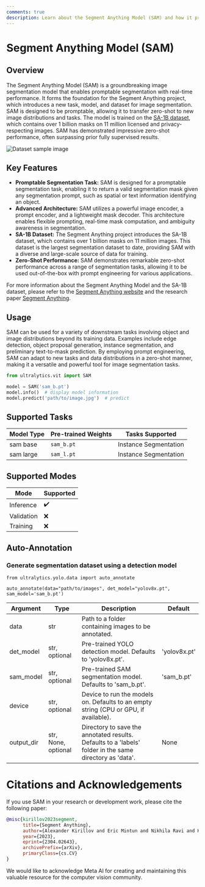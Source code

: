 ```yaml
---
comments: true
description: Learn about the Segment Anything Model (SAM) and how it provides promptable image segmentation through an advanced architecture and the SA-1B dataset.
---
```


# Segment Anything Model (SAM)

## Overview

The Segment Anything Model (SAM) is a groundbreaking image segmentation model that enables promptable segmentation with real-time performance. It forms the foundation for the Segment Anything project, which introduces a new task, model, and dataset for image segmentation. SAM is designed to be promptable, allowing it to transfer zero-shot to new image distributions and tasks. The model is trained on the [SA-1B dataset](https://ai.facebook.com/datasets/segment-anything/), which contains over 1 billion masks on 11 million licensed and privacy-respecting images. SAM has demonstrated impressive zero-shot performance, often surpassing prior fully supervised results.

![Dataset sample image](https://production-media.paperswithcode.com/datasets/540cfe0d-5fe7-43a4-9e1d-4c5813ddeb3e.png)

## Key Features

- **Promptable Segmentation Task:** SAM is designed for a promptable segmentation task, enabling it to return a valid segmentation mask given any segmentation prompt, such as spatial or text information identifying an object.
- **Advanced Architecture:** SAM utilizes a powerful image encoder, a prompt encoder, and a lightweight mask decoder. This architecture enables flexible prompting, real-time mask computation, and ambiguity awareness in segmentation.
- **SA-1B Dataset:** The Segment Anything project introduces the SA-1B dataset, which contains over 1 billion masks on 11 million images. This dataset is the largest segmentation dataset to date, providing SAM with a diverse and large-scale source of data for training.
- **Zero-Shot Performance:** SAM demonstrates remarkable zero-shot performance across a range of segmentation tasks, allowing it to be used out-of-the-box with prompt engineering for various applications.

For more information about the Segment Anything Model and the SA-1B dataset, please refer to the [Segment Anything website](https://segment-anything.com) and the research paper [Segment Anything](https://arxiv.org/abs/2304.02643).

## Usage

SAM can be used for a variety of downstream tasks involving object and image distributions beyond its training data. Examples include edge detection, object proposal generation, instance segmentation, and preliminary text-to-mask prediction. By employing prompt engineering, SAM can adapt to new tasks and data distributions in a zero-shot manner, making it a versatile and powerful tool for image segmentation tasks.

```python
from ultralytics.vit import SAM

model = SAM('sam_b.pt')
model.info()  # display model information
model.predict('path/to/image.jpg')  # predict
```

## Supported Tasks

| Model Type | Pre-trained Weights | Tasks Supported       |
|------------|---------------------|-----------------------|
| sam base   | `sam_b.pt`          | Instance Segmentation |
| sam large  | `sam_l.pt`          | Instance Segmentation |

## Supported Modes

| Mode       | Supported          |
|------------|--------------------|
| Inference  | :heavy_check_mark: |
| Validation | :x:                |
| Training   | :x:                |

## Auto-Annotation
### Generate segmentation dataset using a detection model
```
from ultralytics.yolo.data import auto_annotate

auto_annotate(data="path/to/images", det_model="yolov8x.pt", sam_model='sam_b.pt')
```

| Argument | Type | Description | Default |
|---|---|---|---|
| data | str | Path to a folder containing images to be annotated. | |
| det_model | str, optional | Pre-trained YOLO detection model. Defaults to 'yolov8x.pt'. | 'yolov8x.pt' |
| sam_model | str, optional | Pre-trained SAM segmentation model. Defaults to 'sam_b.pt'. | 'sam_b.pt' |
| device | str, optional | Device to run the models on. Defaults to an empty string (CPU or GPU, if available). | |
| output_dir | str, None, optional | Directory to save the annotated results. Defaults to a 'labels' folder in the same directory as 'data'. | None |


# Citations and Acknowledgements

If you use SAM in your research or development work, please cite the following paper:

```bibtex
@misc{kirillov2023segment,
      title={Segment Anything}, 
      author={Alexander Kirillov and Eric Mintun and Nikhila Ravi and Hanzi Mao and Chloe Rolland and Laura Gustafson and Tete Xiao and Spencer Whitehead and Alexander C. Berg and Wan-Yen Lo and Piotr Dollár and Ross Girshick},
      year={2023},
      eprint={2304.02643},
      archivePrefix={arXiv},
      primaryClass={cs.CV}
}
```

We would like to acknowledge Meta AI for creating and maintaining this valuable resource for the computer vision community.